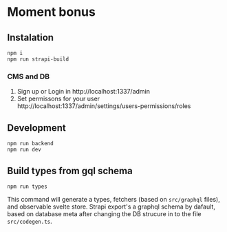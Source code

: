 # Moment bonus

## Instalation

```
npm i
npm run strapi-build
```

### CMS and DB

1. Sign up or Login in http://localhost:1337/admin
2. Set permissons for your user http://localhost:1337/admin/settings/users-permissions/roles

## Development

```
npm run backend
npm run dev
```

## Build types from gql schema

```
npm run types
```

This command will generate a types, fetchers (based on `src/graphql` files), and observable svelte store.
Strapi export's a graphql schema by dafault, based on database meta after changing the DB strucure in to the file `src/codegen.ts`.
